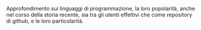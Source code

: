 Approfondimento sui linguaggi di programmazione, la loro popolarità, anche nel corso della storia recente, sia tra gli utenti effettivi che come repository di github, e le loro particolarità.

